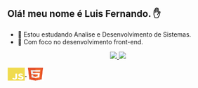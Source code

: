 ## Olá! meu nome é Luis Fernando.  :hand:

- :closed_book:    Estou estudando Analise e Desenvolvimento de Sistemas.
- :rocket:   Com foco no desenvolvimento front-end.
<div align="center">
  <a href="https://github.com/Luisokl">
  <img height="180em" src="https://github-readme-stats.vercel.app/api?username=Luisokl&show_icons=true&theme=dark&include_all_commits=true&count_private=true"/>
  <img height="180em" src="https://github-readme-stats.vercel.app/api/top-langs/?username=Luisokl&layout=compact&langs_count=7&theme=dark"/>
</div>
<div style="display: inline_block"><br>
  <img align="center" alt="Rafa-Js" height="30" width="40" src="https://raw.githubusercontent.com/devicons/devicon/master/icons/javascript/javascript-plain.svg">
  <img align="center" alt="Rafa-HTML" height="30" width="40" src="https://raw.githubusercontent.com/devicons/devicon/master/icons/html5/html5-original.svg">
